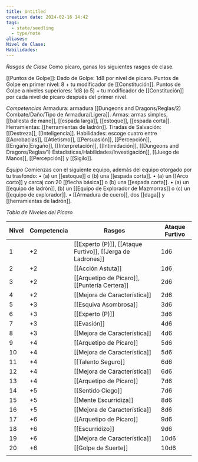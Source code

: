 ```yaml
---
title: Untitled
creation date: 2024-02-16 14:42
tags:
  - state/seedling
  - type/note
aliases: 
Nivel de Clase: 
Habilidades:
---
```

*Rasgos de Clase*
Como pícaro, ganas los siguientes rasgos de clase.

[[Puntos de Golpe]]: Dado de Golpe: 1d8 por nivel de pícaro.
Puntos de Golpe en primer nivel: 8 + tu modificador de [[Constitución]].
Puntos de Golpe a niveles superiores: 1d8 (o 5) + tu modificador de [[Constitución]] por cada nivel de
pícaro después del primer nivel.

*Competencias*
Armadura: armadura [[Dungeons and Dragons/Reglas/2) Combate/Daño/Tipo de Armadura/Ligera]].
Armas: armas simples, [[ballesta de mano]], [[espada larga]], [[estoque]], [[espada corta]].
Herramientas: [[herramientas de ladrón]].
Tiradas de Salvación: [[Destreza]], [[Inteligencia]].
Habilidades: escoge cuatro entre [[Acrobacias]], [[Atletismo]], [[Persuasión]], [[Percepción]], [[Engaño|Engaño]],
[[Interpretación]], [[Intimidación]], [[Dungeons and Dragons/Reglas/1) Estadisticas/Habilidades/Investigación]], [[Juego de Manos]], [[Percepción]] y [[Sigilo]].

*Equipo*
Comienzas con el siguiente equipo, además del equipo otorgado por tu trasfondo:
• (a) un [[estoque]] o (b) una [[espada corta]].
• (a) un [[Arco corto]] y carcaj con 20 [[flecha básica]] o (b) una [[espada corta]].
• (a) un [[equipo de ladrón]], (b) un [[Equipo de Explorador de Mazmorras]] o (c) un [[equipo de explorador]].
• [[Armadura de cuero]], dos [[daga]] y [[herramientas de ladrón]].


*Tabla de Niveles del Pícaro*

| Nivel | Competencia | Rasgos | Ataque Furtivo |
| ---- | ---- | ---- | ---- |
| 1 | +2 | [[Experto (P)]], [[Ataque Furtivo]], [[Jerga de Ladrones]] | 1d6 |
| 2 | +2 | [[Acción Astuta]] | 1d6 |
| 3 | +2 | [[Arquetipo de Pícaro]], [[Puntería Certera]] | 2d6 |
| 4 | +2 | [[Mejora de Característica]] | 2d6 |
| 5 | +3 | [[Esquiva Asombrosa]] | 3d6 |
| 6 | +3 | [[Experto (P)]] | 3d6 |
| 7 | +3 | [[Evasión]] | 4d6 |
| 8 | +3 | [[Mejora de Característica]] | 4d6 |
| 9 | +4 | [[Arquetipo de Pícaro]] | 5d6 |
| 10 | +4 | [[Mejora de Característica]] | 5d6 |
| 11 | +4 | [[Talento Seguro]] | 6d6 |
| 12 | +4 | [[Mejora de Característica]] | 6d6 |
| 13 | +4 | [[Arquetipo de Pícaro]] | 7d6 |
| 14 | +5 | [[Sentido Ciego]] | 7d6 |
| 15 | +5 | [[Mente Escurridiza]] | 8d6 |
| 16 | +5 | [[Mejora de Característica]] | 8d6 |
| 17 | +6 | [[Arquetipo de Pícaro]] | 9d6 |
| 18 | +6 | [[Escurridizo]] | 9d6 |
| 19 | +6 | [[Mejora de Característica]] | 10d6 |
| 20 | +6 | [[Golpe de Suerte]] | 10d6 |
|  |  |  |  |